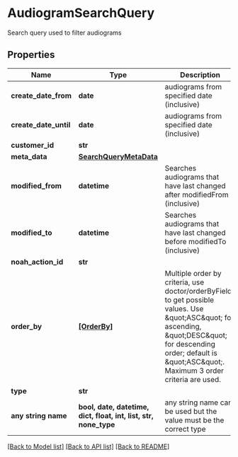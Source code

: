 # AudiogramSearchQuery

Search query used to filter audiograms

## Properties
Name | Type | Description | Notes
------------ | ------------- | ------------- | -------------
**create_date_from** | **date** | audiograms from specified date (inclusive) | [optional] 
**create_date_until** | **date** | audiograms from specified date (inclusive) | [optional] 
**customer_id** | **str** |  | [optional] 
**meta_data** | [**SearchQueryMetaData**](SearchQueryMetaData.md) |  | [optional] 
**modified_from** | **datetime** | Searches audiograms that have last changed after modifiedFrom (inclusive) | [optional] 
**modified_to** | **datetime** | Searches audiograms that have last changed before modifiedTo (inclusive) | [optional] 
**noah_action_id** | **str** |  | [optional] 
**order_by** | [**[OrderBy]**](OrderBy.md) | Multiple order by criteria, use doctor/orderByFields to get possible values. Use \&quot;ASC\&quot; for ascending, \&quot;DESC\&quot; for descending order; default is \&quot;ASC\&quot;. Maximum 3 order criteria are used. | [optional] 
**type** | **str** |  | [optional] 
**any string name** | **bool, date, datetime, dict, float, int, list, str, none_type** | any string name can be used but the value must be the correct type | [optional]

[[Back to Model list]](../README.md#documentation-for-models) [[Back to API list]](../README.md#documentation-for-api-endpoints) [[Back to README]](../README.md)


